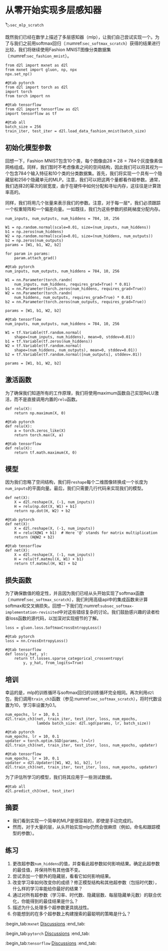 # 从零开始实现多层感知器
:label:`sec_mlp_scratch`

既然我们已经在数学上描述了多层感知器（mlp），让我们自己尝试实现一个。为了与我们之前用softmax回归（:numref:`sec_softmax_scratch`）获得的结果进行比较，我们将继续使用Fashion MNIST图像分类数据集（:numref:`sec_fashion_mnist`）。

```{.python .input}
from d2l import mxnet as d2l
from mxnet import gluon, np, npx
npx.set_np()
```

```{.python .input}
#@tab pytorch
from d2l import torch as d2l
import torch
from torch import nn
```

```{.python .input}
#@tab tensorflow
from d2l import tensorflow as d2l
import tensorflow as tf
```

```{.python .input}
#@tab all
batch_size = 256
train_iter, test_iter = d2l.load_data_fashion_mnist(batch_size)
```

## 初始化模型参数

回想一下，Fashion MNIST包含10个类，每个图像由$28 \times 28 = 784$个灰度像素值网格组成。同样，我们暂时不考虑像素之间的空间结构，因此我们可以将其视为一个包含784个输入特征和10个类的分类数据集。首先，我们将实现一个具有一个隐藏层和256个隐藏单元的MLP。注意，我们可以把这两个量都看作超参数。通常，我们选择2的幂次的层宽度，由于在硬件中如何分配和寻址内存，这往往是计算效率高的。

同样，我们将用几个张量来表示我们的参数。注意，对于每一层*，我们必须跟踪一个权重矩阵和一个偏差向量。一如既往，我们为这些参数的损耗梯度分配内存。

```{.python .input}
num_inputs, num_outputs, num_hiddens = 784, 10, 256

W1 = np.random.normal(scale=0.01, size=(num_inputs, num_hiddens))
b1 = np.zeros(num_hiddens)
W2 = np.random.normal(scale=0.01, size=(num_hiddens, num_outputs))
b2 = np.zeros(num_outputs)
params = [W1, b1, W2, b2]

for param in params:
    param.attach_grad()
```

```{.python .input}
#@tab pytorch
num_inputs, num_outputs, num_hiddens = 784, 10, 256

W1 = nn.Parameter(torch.randn(
    num_inputs, num_hiddens, requires_grad=True) * 0.01)
b1 = nn.Parameter(torch.zeros(num_hiddens, requires_grad=True))
W2 = nn.Parameter(torch.randn(
    num_hiddens, num_outputs, requires_grad=True) * 0.01)
b2 = nn.Parameter(torch.zeros(num_outputs, requires_grad=True))

params = [W1, b1, W2, b2]
```

```{.python .input}
#@tab tensorflow
num_inputs, num_outputs, num_hiddens = 784, 10, 256

W1 = tf.Variable(tf.random.normal(
    shape=(num_inputs, num_hiddens), mean=0, stddev=0.01))
b1 = tf.Variable(tf.zeros(num_hiddens))
W2 = tf.Variable(tf.random.normal(
    shape=(num_hiddens, num_outputs), mean=0, stddev=0.01))
b2 = tf.Variable(tf.random.normal([num_outputs], stddev=.01))

params = [W1, b1, W2, b2]
```

## 激活函数

为了确保我们知道所有的工作原理，我们将使用maximum函数自己实现ReLU激活，而不是直接调用内置的`relu`函数。

```{.python .input}
def relu(X):
    return np.maximum(X, 0)
```

```{.python .input}
#@tab pytorch
def relu(X):
    a = torch.zeros_like(X)
    return torch.max(X, a)
```

```{.python .input}
#@tab tensorflow
def relu(X):
    return tf.math.maximum(X, 0)
```

## 模型

因为我们忽略了空间结构，我们将`reshape`每个二维图像转换成一个长度为`num_inputs`的平面向量。最后，我们只需要几行代码来实现我们的模型。

```{.python .input}
def net(X):
    X = d2l.reshape(X, (-1, num_inputs))
    H = relu(np.dot(X, W1) + b1)
    return np.dot(H, W2) + b2
```

```{.python .input}
#@tab pytorch
def net(X):
    X = d2l.reshape(X, (-1, num_inputs))
    H = relu(X@W1 + b1)  # Here '@' stands for matrix multiplication
    return (H@W2 + b2)
```

```{.python .input}
#@tab tensorflow
def net(X):
    X = d2l.reshape(X, (-1, num_inputs))
    H = relu(tf.matmul(X, W1) + b1)
    return tf.matmul(H, W2) + b2
```

## 损失函数

为了确保数值的稳定性，并且因为我们已经从头开始实现了softmax函数（:numref:`sec_softmax_scratch`），我们利用高级api中的集成函数来计算softmax和交叉熵损失。回想一下我们在:numref:`subsec_softmax-implementation-revisited`中对这些错综复杂的讨论。我们鼓励感兴趣的读者检查loss函数的源代码，以加深对实现细节的了解。

```{.python .input}
loss = gluon.loss.SoftmaxCrossEntropyLoss()
```

```{.python .input}
#@tab pytorch
loss = nn.CrossEntropyLoss()
```

```{.python .input}
#@tab tensorflow
def loss(y_hat, y):
    return tf.losses.sparse_categorical_crossentropy(
        y, y_hat, from_logits=True)
```

## 培训

幸运的是，mlp的训练循环与softmax回归的训练循环完全相同。再次利用`d2l`包，我们调用`train_ch3`函数（参见:numref:`sec_softmax_scratch`），将时代数设置为10，学习率设置为0.1。

```{.python .input}
num_epochs, lr = 10, 0.1
d2l.train_ch3(net, train_iter, test_iter, loss, num_epochs,
              lambda batch_size: d2l.sgd(params, lr, batch_size))
```

```{.python .input}
#@tab pytorch
num_epochs, lr = 10, 0.1
updater = torch.optim.SGD(params, lr=lr)
d2l.train_ch3(net, train_iter, test_iter, loss, num_epochs, updater)
```

```{.python .input}
#@tab tensorflow
num_epochs, lr = 10, 0.1
updater = d2l.Updater([W1, W2, b1, b2], lr)
d2l.train_ch3(net, train_iter, test_iter, loss, num_epochs, updater)
```

为了评估所学习的模型，我们将其应用于一些测试数据。

```{.python .input}
#@tab all
d2l.predict_ch3(net, test_iter)
```

## 摘要

* 我们看到实现一个简单的MLP是很容易的，即使是手动完成的。
* 然而，对于大量的层，从头开始实现mlp仍然会很麻烦（例如，命名和跟踪模型的参数）。

## 练习

1. 更改超参数`num_hiddens`的值，并查看此超参数如何影响结果。确定此超参数的最佳值，并保持所有其他值不变。
1. 尝试添加一个额外的隐藏层，看看它如何影响结果。
1. 改变学习率如何改变你的成绩？修正模型结构和其他超参数（包括时代数），什么样的学习率能给你最好的结果？
1. 通过对所有超参数（学习率、时代数、隐藏层数、每层隐藏单元数）的联合优化，你能得到的最佳结果是什么？
1. 描述为什么处理多个超参数更具挑战性。
1. 你能想到的在多个超参数上构建搜索的最聪明的策略是什么？

:begin_tab:`mxnet`
[Discussions](https://discuss.d2l.ai/t/92)
:end_tab:

:begin_tab:`pytorch`
[Discussions](https://discuss.d2l.ai/t/93)
:end_tab:

:begin_tab:`tensorflow`
[Discussions](https://discuss.d2l.ai/t/227)
:end_tab:
